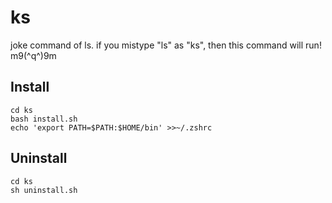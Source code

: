 # ks

joke command of ls. if you mistype "ls" as "ks", then this command will run! m9(^q^)9m

## Install

```
cd ks
bash install.sh
echo 'export PATH=$PATH:$HOME/bin' >>~/.zshrc
```


## Uninstall

```
cd ks
sh uninstall.sh
```
